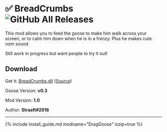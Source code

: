 # ✅ BreadCrumbs ![GitHub All Releases](https://img.shields.io/github/downloads/euandeas/GooseMod_BreadCrumbs/total?logo=github)

This mod allows you to feed the goose to make him walk across your screen, or to calm him down when he is in a frenzy. Plus he makes cute nom sound.

Still work in progress but want people to try it out!

## Download

Get it: [BreadCrumbs.dll](https://github.com/euandeas/GooseMod_BreadCrumbs/releases/tag/1.0)
([Source](https://github.com/euandeas/GooseMod_BreadCrumbs))

Goose Version: **v0.3**

Mod Version: **1.0**

Author: **Straaft#2916**

---

{% include install_guide.md modname="DragGoose" iszip=true %}
